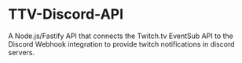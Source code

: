 # TTV-Discord-API
A Node.js/Fastify API that connects the Twitch.tv EventSub API to the Discord Webhook integration to provide twitch notifications in discord servers.

